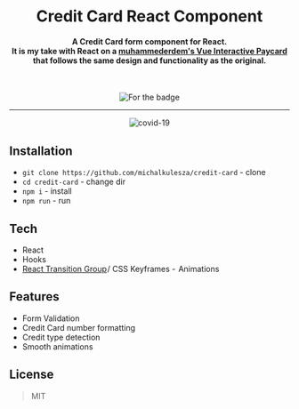 <h1 align="center">Credit Card React Component</h1>
<h4 align="center">A Credit Card form component for React. <br>It is my take with React on a <a href="https://github.com/muhammederdem/vue-interactive-paycard">muhammederdem's Vue Interactive Paycard</a> that follows the same design and functionality as the original.</h4>
  <br>
  <p align="center">
 <img src="https://forthebadge.com/images/badges/uses-badges.svg" alt="For the badge">  </p>

---

<p align="center">
<img align="center" src="https://github.com/michalkulesza/readme-resources/blob/master/card-preview.gif" alt="covid-19" />
  </p>

## Installation

- `git clone https://github.com/michalkulesza/credit-card` - clone
- `cd credit-card` - change dir
- `npm i` - install
- `npm run` - run

## Tech

- React
- Hooks
- [React Transition Group](https://github.com/reactjs/react-transition-group) / CSS Keyframes -  Animations

## Features

- Form Validation
- Credit Card number formatting
- Credit type detection
- Smooth animations

## License

> MIT
